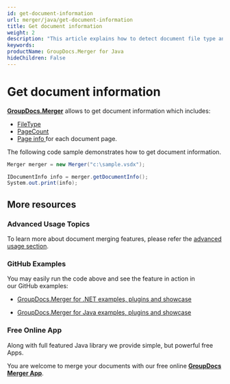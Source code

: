 ```yaml
---
id: get-document-information
url: merger/java/get-document-information
title: Get document information
weight: 2
description: "This article explains how to detect document file type and calculate pages count when merge PDF, Word, Excel, PowerPoint files with GroupDocs.Merger for Java."
keywords: 
productName: GroupDocs.Merger for Java
hideChildren: False
---
```

# Get document information

[**GroupDocs.Merger**](https://products.groupdocs.com/merger/java) allows to get document information which includes:

*   [FileType](https://apireference.groupdocs.com/java/merger/com.groupdocs.merger.domain.result/IDocumentInfo#getType())
*   [PageCount](https://apireference.groupdocs.com/java/merger/com.groupdocs.merger.domain.result/IDocumentInfo#getPageCount())
*   [Page info ](https://apireference.groupdocs.com/java/merger/com.groupdocs.merger.domain.result/IPageInfo)for each document page.

  
The following code sample demonstrates how to get document information.

```csharp
Merger merger = new Merger("c:\sample.vsdx");

IDocumentInfo info = merger.getDocumentInfo();
System.out.print(info);        


```

## More resources

### Advanced Usage Topics 

To learn more about document merging features, please refer the [advanced usage section](Advanced%2Busage.html).

### GitHub Examples 

You may easily run the code above and see the feature in action in our GitHub examples:

*   [GroupDocs.Merger for .NET examples, plugins and showcase](https://github.com/groupdocs-merger/GroupDocs.Merger-for-.NET)
    
*   [GroupDocs.Merger for Java examples, plugins and showcase](https://github.com/groupdocs-merger/GroupDocs.Merger-for-Java)
    

### Free Online App 

Along with full featured Java library we provide simple, but powerful free Apps.

You are welcome to merge your documents with our free online **[GroupDocs Merger App](https://products.groupdocs.app/merger)**.
